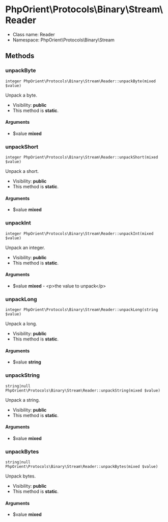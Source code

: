 PhpOrient\Protocols\Binary\Stream\Reader
===============






* Class name: Reader
* Namespace: PhpOrient\Protocols\Binary\Stream







Methods
-------


### unpackByte

    integer PhpOrient\Protocols\Binary\Stream\Reader::unpackByte(mixed $value)

Unpack a byte.



* Visibility: **public**
* This method is **static**.


#### Arguments
* $value **mixed**



### unpackShort

    integer PhpOrient\Protocols\Binary\Stream\Reader::unpackShort(mixed $value)

Unpack a short.



* Visibility: **public**
* This method is **static**.


#### Arguments
* $value **mixed**



### unpackInt

    integer PhpOrient\Protocols\Binary\Stream\Reader::unpackInt(mixed $value)

Unpack an integer.



* Visibility: **public**
* This method is **static**.


#### Arguments
* $value **mixed** - &lt;p&gt;the value to unpack&lt;/p&gt;



### unpackLong

    integer PhpOrient\Protocols\Binary\Stream\Reader::unpackLong(string $value)

Unpack a long.



* Visibility: **public**
* This method is **static**.


#### Arguments
* $value **string**



### unpackString

    string|null PhpOrient\Protocols\Binary\Stream\Reader::unpackString(mixed $value)

Unpack a string.



* Visibility: **public**
* This method is **static**.


#### Arguments
* $value **mixed**



### unpackBytes

    string|null PhpOrient\Protocols\Binary\Stream\Reader::unpackBytes(mixed $value)

Unpack bytes.



* Visibility: **public**
* This method is **static**.


#### Arguments
* $value **mixed**



